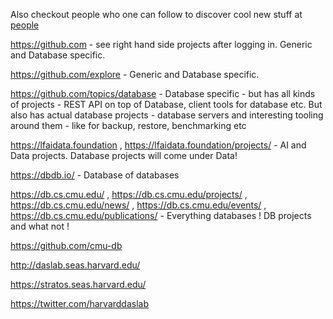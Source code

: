 Also checkout people who one can follow to discover cool new stuff at [people](../learning-databases/people.md)

https://github.com - see right hand side projects after logging in. Generic and Database specific.

https://github.com/explore - Generic and Database specific.

https://github.com/topics/database - Database specific - but has all kinds of projects - REST API on top of Database, client tools for database etc. But also has actual database projects - database servers and interesting tooling around them - like for backup, restore, benchmarking etc

https://lfaidata.foundation , https://lfaidata.foundation/projects/ - AI and Data projects. Database projects will come under Data!

https://dbdb.io/ - Database of databases

https://db.cs.cmu.edu/ , https://db.cs.cmu.edu/projects/ , https://db.cs.cmu.edu/news/ , https://db.cs.cmu.edu/events/ , https://db.cs.cmu.edu/publications/ - Everything databases ! DB projects and what not !

https://github.com/cmu-db

http://daslab.seas.harvard.edu/

https://stratos.seas.harvard.edu/

https://twitter.com/harvarddaslab
